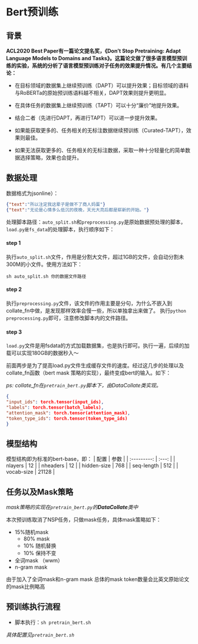# Bert预训练

## 背景

**ACL2020 Best Paper有一篇论文提名奖，《Don’t Stop Pretraining: Adapt Language Models to Domains and Tasks》。这篇论文做了很多语言模型预训练的实验，系统的分析了语言模型预训练对子任务的效果提升情况。有几个主要结论：**

* 在目标领域的数据集上继续预训练（DAPT）可以提升效果；目标领域的语料与RoBERTa的原始预训练语料越不相关，DAPT效果则提升更明显。

* 在具体任务的数据集上继续预训练（TAPT）可以十分“廉价”地提升效果。

* 结合二者（先进行DAPT，再进行TAPT）可以进一步提升效果。

* 如果能获取更多的、任务相关的无标注数据继续预训练（Curated-TAPT），效果则最佳。

* 如果无法获取更多的、任务相关的无标注数据，采取一种十分轻量化的简单数据选择策略，效果也会提升。

## 数据处理

数据格式为jsonline）：
```json
{"text":"所以注定我这辈子是做不了商人妈蛋"}
{"text":"无论是心情多么低沉的夜晚，天光大亮后都是崭新的开始。"}
```

处理脚本路径：`auto_split.sh`和`preprocessing.py`是原始数据预处理的脚本，`load.py是fs_data`的处理脚本，执行顺序如下：

#### step 1

执行`auto_split.sh`文件，作用是分割大文件，超过1GB的文件，会自动分割未300M的小文件。使用方法如下：

`sh auto_split.sh 你的数据文件路径`

#### step 2

执行`preprocessing.py`文件，该文件的作用主要是分句，为什么不嵌入到collate_fn中做，是发现那样效率会慢一些，所以单独拿出来做了。
执行`python preprocessing.py`即可，注意修改脚本内的文件路径。

#### step 3

`load.py`文件是用fsdata的方式加载数据集，也是执行即可。执行一遍，后续的加载可以实现180GB的数据秒入～

前面两步是为了提高load.py文件生成缓存文件的速度。经过这几步的处理以及collate_fn函数（bert mask 策略的实现），最终变成bert的输入。如下：

*ps: collate_fn在`pretrain_bert.py`脚本下，由DataCollate类实现。*

```json
{
"input_ids": torch.tensor(input_ids),
"labels": torch.tensor(batch_labels),
"attention_mask": torch.tensor(attention_mask),
"token_type_ids": torch.tensor(token_type_ids)
}
```

## 模型结构

模型结构即为标准的bert-base，即：
|    配置     | 参数  |
| :---------: | :---: |
|   nlayers   |  12   |
|  nheaders   |  12   |
| hidden-size | 768  |
| seq-length  | 512  |
| vocab-size  | 21128  |

## 任务以及Mask策略

*mask策略的实现在`pretrain_bert.py`的**DataCollate**类中*

本次预训练取消了NSP任务，只做mask任务，具体mask策略如下：

- 15%随机mask
    - 80% mask
    - 10% 随机替换
    - 10% 保持不变
- 全词mask （wwm）
- n-gram mask

由于加入了全词mask和n-gram mask 总体的mask token数量会比英文原始论文的mask比例略高

## 预训练执行流程

- 脚本执行：`sh pretrain_bert.sh`

*具体配置见`pretrain_bert.sh`*
